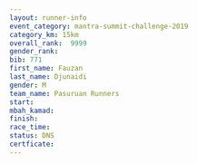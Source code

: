 ```yaml
---
layout: runner-info 
event_category: mantra-summit-challenge-2019 
category_km: 15km 
overall_rank:  9999
gender_rank: 
bib: 771
first_name: Fauzan
last_name: Djunaidi
gender: M
team_name: Pasuruan Runners
start: 
mbah_kamad: 
finish: 
race_time: 
status: DNS
certficate: 
---
```

